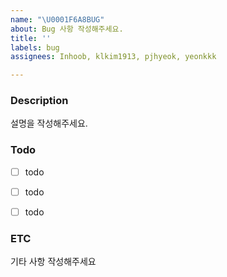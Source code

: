 ```yaml
---
name: "\U0001F6A8BUG"
about: Bug 사항 작성해주세요.
title: ''
labels: bug
assignees: Inhoob, klkim1913, pjhyeok, yeonkkk

---
```


### Description
설명을 작성해주세요.


### Todo
- [ ] todo
- [ ] todo
- [ ] todo


### ETC
기타 사항 작성해주세요

